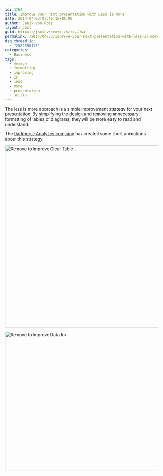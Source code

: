```yaml
---
id: 1764
title: Improve your next presentation with Less is More
date: 2014-04-03T07:40:16+00:00
author: Janik von Rotz
layout: post
guid: https://janikvonrotz.ch/?p=1764
permalink: /2014/04/03/improve-your-next-presentation-with-less-is-more/
dsq_thread_id:
  - "2582590113"
categories:
  - Business
tags:
  - design
  - formatting
  - improving
  - is
  - less
  - more
  - presentation
  - skills
---
```

The less is more approach is a simple improvement strategy for your next presentation. By simplifying the design and removing unnecessary formatting of tables of diagrams, they will be more easy to read and understand.
<!--more-->
The <a href="http://darkhorseanalytics.com/blog/">Darkhorse Analytics company</a> has created some short animations about this strategy.

<a href="https://janikvonrotz.ch/2014/04/03/improve-your-next-presentation-with-less-is-more/remove-to-improve-clear-table/" rel="attachment wp-att-1765"><img src="https://janikvonrotz.ch/wp-content/uploads/2014/04/Remove-to-Improve-Clear-Table.gif" alt="Remove to Improve Clear Table" width="800" height="600" class="aligncenter size-full wp-image-1765" /></a>

<a href="https://janikvonrotz.ch/2014/04/03/improve-your-next-presentation-with-less-is-more/remove-to-improve-data-ink/" rel="attachment wp-att-1766"><img src="https://janikvonrotz.ch/wp-content/uploads/2014/04/Remove-to-Improve-Data-Ink.gif" alt="Remove to Improve Data Ink" width="640" height="460" class="aligncenter size-full wp-image-1766" /></a>